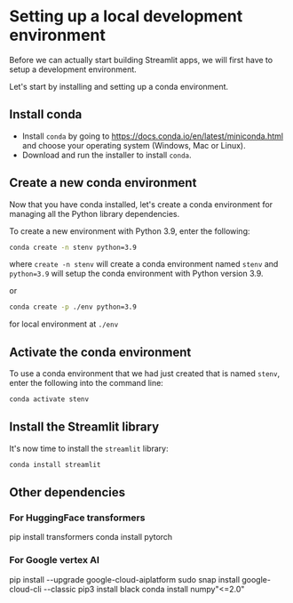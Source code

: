 # Setting up a local development environment

Before we can actually start building Streamlit apps, we will first have to setup a development environment.

Let's start by installing and setting up a conda environment.

## **Install conda**
- Install `conda` by going to https://docs.conda.io/en/latest/miniconda.html and choose your operating system (Windows, Mac or Linux). 
- Download and run the installer to install `conda`.

## **Create a new conda environment**
Now that you have conda installed, let's create a conda environment for managing all the Python library dependencies.

To create a new environment with Python 3.9, enter the following:
```bash
conda create -n stenv python=3.9
```
where `create -n stenv` will create a conda environment named `stenv` and `python=3.9` will setup the conda environment with Python version 3.9.

or

```bash
conda create -p ./env python=3.9
```
for local environment at `./env`


## **Activate the conda environment**

To use a conda environment that we had just created that is named `stenv`, enter the following into the command line:

```bash
conda activate stenv
```

## **Install the Streamlit library**

It's now time to install the `streamlit` library:
```bash
conda install streamlit
```


## Other dependencies

### For HuggingFace transformers
pip install transformers
conda install pytorch

### For Google vertex AI
pip install --upgrade google-cloud-aiplatform
sudo snap install google-cloud-cli --classic
pip3 install black
conda install numpy"<=2.0"
